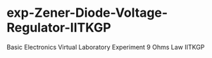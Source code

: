 # exp-Zener-Diode-Voltage-Regulator-IITKGP
Basic Electronics Virtual Laboratory Experiment 9 Ohms Law IITKGP
